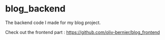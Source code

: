 # blog_backend
The backend code I made for my blog project.

Check out the frontend part : https://github.com/oliv-bernier/blog_frontend
